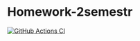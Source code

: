 # Homework-2semestr
[![GitHub Actions CI](https://github.com/yurii-litvinov/DocUtils/actions/workflows/ci.yml/badge.svg)](https://github.com/yurii-litvinov/DocUtils/actions/workflows/ci.yml)
